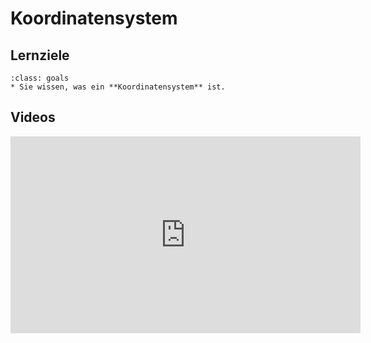 # Koordinatensystem

## Lernziele

```{admonition} Lernziele 
:class: goals
* Sie wissen, was ein **Koordinatensystem** ist.
```

## Videos

<iframe width="560" height="315" src="https://www.youtube.com/embed/6DHotoiV7WU" title="YouTube video player" frameborder="0" allow="accelerometer; autoplay; clipboard-write; encrypted-media; gyroscope; picture-in-picture" allowfullscreen></iframe>